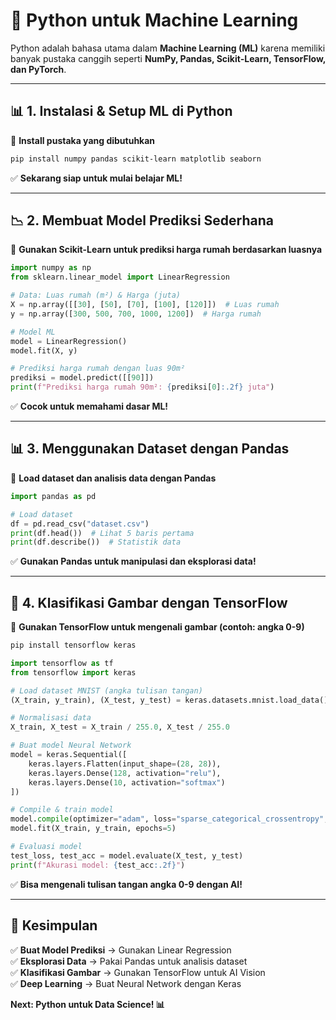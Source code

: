 # 🤖 **Python untuk Machine Learning**  

Python adalah bahasa utama dalam **Machine Learning (ML)** karena memiliki banyak pustaka canggih seperti **NumPy, Pandas, Scikit-Learn, TensorFlow, dan PyTorch**.  

---

## 📊 **1. Instalasi & Setup ML di Python**  

📌 **Install pustaka yang dibutuhkan**  
```sh
pip install numpy pandas scikit-learn matplotlib seaborn
```
✅ **Sekarang siap untuk mulai belajar ML!**  

---

## 📉 **2. Membuat Model Prediksi Sederhana**  

📌 **Gunakan Scikit-Learn untuk prediksi harga rumah berdasarkan luasnya**  
```python
import numpy as np
from sklearn.linear_model import LinearRegression

# Data: Luas rumah (m²) & Harga (juta)
X = np.array([[30], [50], [70], [100], [120]])  # Luas rumah
y = np.array([300, 500, 700, 1000, 1200])  # Harga rumah

# Model ML
model = LinearRegression()
model.fit(X, y)

# Prediksi harga rumah dengan luas 90m²
prediksi = model.predict([[90]])
print(f"Prediksi harga rumah 90m²: {prediksi[0]:.2f} juta")
```
✅ **Cocok untuk memahami dasar ML!**  

---

## 📊 **3. Menggunakan Dataset dengan Pandas**  

📌 **Load dataset dan analisis data dengan Pandas**  
```python
import pandas as pd

# Load dataset
df = pd.read_csv("dataset.csv")
print(df.head())  # Lihat 5 baris pertama
print(df.describe())  # Statistik data
```
✅ **Gunakan Pandas untuk manipulasi dan eksplorasi data!**  

---

## 🧠 **4. Klasifikasi Gambar dengan TensorFlow**  

📌 **Gunakan TensorFlow untuk mengenali gambar (contoh: angka 0-9)**  
```sh
pip install tensorflow keras
```

```python
import tensorflow as tf
from tensorflow import keras

# Load dataset MNIST (angka tulisan tangan)
(X_train, y_train), (X_test, y_test) = keras.datasets.mnist.load_data()

# Normalisasi data
X_train, X_test = X_train / 255.0, X_test / 255.0

# Buat model Neural Network
model = keras.Sequential([
    keras.layers.Flatten(input_shape=(28, 28)),  
    keras.layers.Dense(128, activation="relu"),  
    keras.layers.Dense(10, activation="softmax")  
])

# Compile & train model
model.compile(optimizer="adam", loss="sparse_categorical_crossentropy", metrics=["accuracy"])
model.fit(X_train, y_train, epochs=5)

# Evaluasi model
test_loss, test_acc = model.evaluate(X_test, y_test)
print(f"Akurasi model: {test_acc:.2f}")
```
✅ **Bisa mengenali tulisan tangan angka 0-9 dengan AI!**  

---

## 🎯 **Kesimpulan**  
✅ **Buat Model Prediksi** → Gunakan Linear Regression  
✅ **Eksplorasi Data** → Pakai Pandas untuk analisis dataset  
✅ **Klasifikasi Gambar** → Gunakan TensorFlow untuk AI Vision  
✅ **Deep Learning** → Buat Neural Network dengan Keras  

**Next: Python untuk Data Science! 📊**
